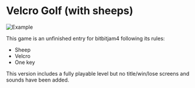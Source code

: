 # Velcro Golf (with sheeps)

![Example](http://brovador.github.io/velcro-golf-with-sheeps/game-preview.gif)

This game is an unfinished entry for bitbitjam4 following its rules:

* Sheep
* Velcro
* One key

This version includes a fully playable level but no title/win/lose screens and sounds have been added.

